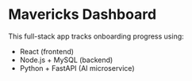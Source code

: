 # Mavericks Dashboard

This full-stack app tracks onboarding progress using:

- React (frontend)
- Node.js + MySQL (backend)
- Python + FastAPI (AI microservice)